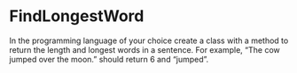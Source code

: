 # FindLongestWord
In the programming language of your choice create a class with a method to return the length and longest words in a sentence. For example, “The cow jumped over the moon.” should return 6 and “jumped”. 

